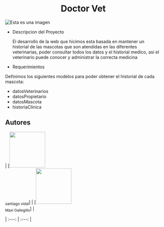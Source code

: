 <h1 align="center"> Doctor Vet </h1>

![Esta es una imagen](https://i2.wp.com/zoovetesmipasion.com/wp-content/uploads/2017/10/veterinario-.jpg?fit=712%2C350)

* Descripcion del Proyecto
  
  El desarrollo de la web que hicimos esta basada en mantener un historial de las mascotas que son atendidas en las diferentes veterinarias, poder consultar todos los  datos y el historial medico, asi el veterinario puede conocer y administrar la correcta medicina

 * Requerimientos
 
  Definimos los siguientes modelos para poder obtener el historial de cada mascota:
  - datosVeterinarios
  - datosPropietario
  - datosMascota
  - historiaClinica
  
## Autores

| [<img src="https://avatars.githubusercontent.com/u/37356058?v=4" width=115><br><sub>santiago vidal</sub>] |  [<img src="https://avatars.githubusercontent.com/u/71970858?v=4" width=115><br><sub>Maxi Gallegillo</sub>] |

| :---: | :---: | 
